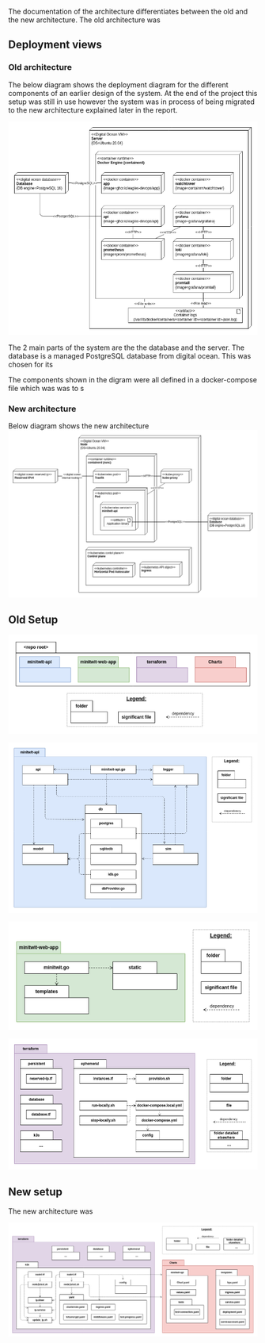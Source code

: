 
The documentation of the architecture differentiates between the old and the new architecture. The old architecture was

## Deployment views

### Old architecture

The below diagram shows the deployment diagram for the different components of an earlier design of the system. At the end of the project this setup was still in use however the system was in process of being migrated to the new architecture explained later in the report.

![Deployment View: Old architecture](diagrams/deployment-view-old.drawio.png)

The 2 main parts of the system are the the database and the server. The database is a managed PostgreSQL  database from digital ocean. This was chosen for its


The components shown in the digram were all defined in a docker-compose file which was was to s


### New architecture
Below diagram shows the new architecture
![Deployment View: New architecture](diagrams/deployment-view-new.drawio.png)


## Old Setup


![Module View: Repo overview](diagrams/module-view--overview.drawio.png)

![Module View: API](diagrams/module-view--minitwit-api.drawio.png)

![Module View: Web App](diagrams/module-view--minitwit-web-app.drawio.png)



![Module View: Terraform old](diagrams/module-view--terraform.drawio.png)



## New setup


The new architecture was

![Module View: Terraform new K3S](diagrams/module-view--terraform-and-charts.drawio.png)




